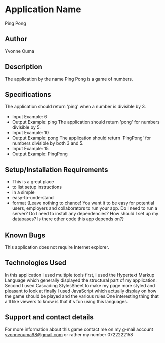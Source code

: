 # Application Name
Ping Pong
## Author
Yvonne Ouma
## Description
The application by the name Ping Pong is a game of numbers.
## Specifications
The application should return 'ping' when a number is divisible by 3.
* Input Example: 6
* Output Example: ping
The application should return 'pong' for numbers divisible by 5.
* Input Example: 10
* Output Example: pong
The application should return 'PingPong' for numbers divisible by both 3 and 5.
* Input Example: 15
* Output Example: PingPong

## Setup/Installation Requirements
* This is a great place
* to list setup instructions
* in a simple
* easy-to-understand
* format
{Leave nothing to chance! You want it to be easy for potential users, employers and collaborators to run your app. Do I need to run a server? Do I need to install any dependencies? How should I set up my databases? Is there other code this app depends on?}
## Known Bugs
This application does not require Internet explorer.
## Technologies Used
In this application i used multiple tools first, i used the Hypertext Markup Language which generally displayed the structural part of my application. Second I used Cascading StylesSheet to make my page more styled and pleasant to look at finally I used JavaScript which actually display on how the game should be played and the various rules.One interesting thing that a'll like viewers to know is that it's fun using this languages.
## Support and contact details
For more information about this game contact me on my g-mail account yvonneouma98@gmail.com or rather my number 0722222158

